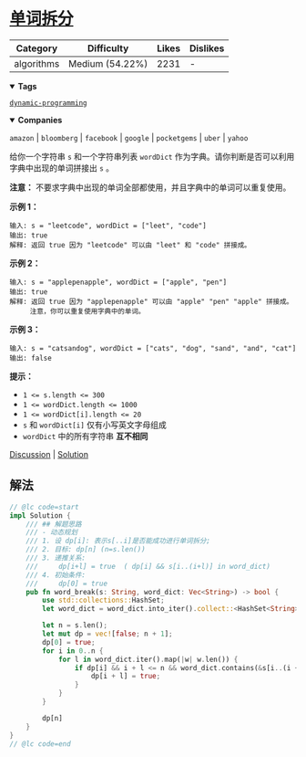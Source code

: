 # [单词拆分](https://leetcode.cn/problems/word-break/description/ "https://leetcode.cn/problems/word-break/description/")

| Category   | Difficulty      | Likes | Dislikes |
| ---------- | --------------- | ----- | -------- |
| algorithms | Medium (54.22%) | 2231  | -        |

<details open=""><summary><strong>Tags</strong></summary>

[`dynamic-programming`](https://leetcode.com/tag/dynamic-programming "https://leetcode.com/tag/dynamic-programming")

<details open=""><summary><strong>Companies</strong></summary>

`amazon` | `bloomberg` | `facebook` | `google` | `pocketgems` | `uber` | `yahoo`

给你一个字符串 `s` 和一个字符串列表 `wordDict` 作为字典。请你判断是否可以利用字典中出现的单词拼接出 `s` 。

**注意：** 不要求字典中出现的单词全部都使用，并且字典中的单词可以重复使用。

**示例 1：**

```
输入: s = "leetcode", wordDict = ["leet", "code"]
输出: true
解释: 返回 true 因为 "leetcode" 可以由 "leet" 和 "code" 拼接成。
```

**示例 2：**

```
输入: s = "applepenapple", wordDict = ["apple", "pen"]
输出: true
解释: 返回 true 因为 "applepenapple" 可以由 "apple" "pen" "apple" 拼接成。
     注意，你可以重复使用字典中的单词。
```

**示例 3：**

```
输入: s = "catsandog", wordDict = ["cats", "dog", "sand", "and", "cat"]
输出: false
```

**提示：**

- `1 <= s.length <= 300`
- `1 <= wordDict.length <= 1000`
- `1 <= wordDict[i].length <= 20`
- `s` 和 `wordDict[i]` 仅有小写英文字母组成
- `wordDict` 中的所有字符串 **互不相同**

[Discussion](https://leetcode.cn/problems/word-break/comments/ "https://leetcode.cn/problems/word-break/comments/") | [Solution](https://leetcode.cn/problems/word-break/solution/ "https://leetcode.cn/problems/word-break/solution/")

## 解法

```rust
// @lc code=start
impl Solution {
    /// ## 解题思路
    /// - 动态规划
    /// 1. 设 dp[i]: 表示s[..i]是否能成功进行单词拆分;
    /// 2. 目标: dp[n] (n=s.len())
    /// 3. 递推关系:
    ///     dp[i+l] = true  ( dp[i] && s[i..(i+l)] in word_dict)
    /// 4. 初始条件:
    ///     dp[0] = true
    pub fn word_break(s: String, word_dict: Vec<String>) -> bool {
        use std::collections::HashSet;
        let word_dict = word_dict.into_iter().collect::<HashSet<String>>();

        let n = s.len();
        let mut dp = vec![false; n + 1];
        dp[0] = true;
        for i in 0..n {
            for l in word_dict.iter().map(|w| w.len()) {
                if dp[i] && i + l <= n && word_dict.contains(&s[i..(i + l)].to_string()) {
                    dp[i + l] = true;
                }
            }
        }

        dp[n]
    }
}
// @lc code=end

```
